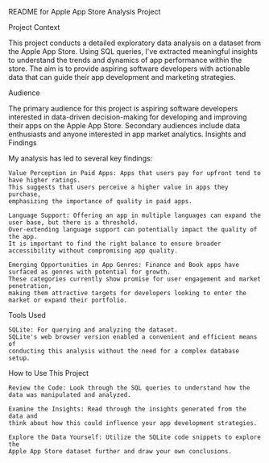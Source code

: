 README for Apple App Store Analysis Project

Project Context

This project conducts a detailed exploratory data analysis on a dataset from the Apple App Store. Using SQL queries, I've extracted meaningful insights to understand the trends and dynamics of app performance within the store. The aim is to provide aspiring software developers with actionable data that can guide their app development and marketing strategies.

Audience

The primary audience for this project is aspiring software developers interested in data-driven decision-making for developing and improving their apps on the Apple App Store. Secondary audiences include data enthusiasts and anyone interested in app market analytics.
Insights and Findings

My analysis has led to several key findings:

    Value Perception in Paid Apps: Apps that users pay for upfront tend to have higher ratings. 
    This suggests that users perceive a higher value in apps they purchase, 
    emphasizing the importance of quality in paid apps.

    Language Support: Offering an app in multiple languages can expand the user base, but there is a threshold. 
    Over-extending language support can potentially impact the quality of the app. 
    It is important to find the right balance to ensure broader accessibility without compromising app quality.

    Emerging Opportunities in App Genres: Finance and Book apps have surfaced as genres with potential for growth. 
    These categories currently show promise for user engagement and market penetration, 
    making them attractive targets for developers looking to enter the market or expand their portfolio.

Tools Used

    SQLite: For querying and analyzing the dataset. 
    SQLite's web browser version enabled a convenient and efficient means of 
    conducting this analysis without the need for a complex database setup.

How to Use This Project

    Review the Code: Look through the SQL queries to understand how the data was manipulated and analyzed.
    
    Examine the Insights: Read through the insights generated from the data and 
    think about how this could influence your app development strategies.
    
    Explore the Data Yourself: Utilize the SQLite code snippets to explore the 
    Apple App Store dataset further and draw your own conclusions.

